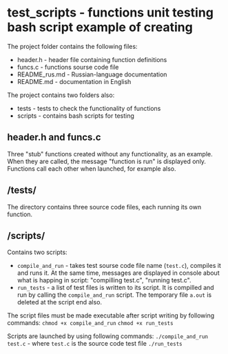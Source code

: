 # test_scripts - functions unit testing bash script example of creating

The project folder contains the following files:
* header.h		- header file containing function definitions
* funcs.c		- functions sourse code file
* README_rus.md	- Russian-language documentation
* README.md		- documentation in English

The project contains two folders also: 
* tests 	- tests to check the functionality of functions
* scripts	- contains bash scripts for testing

## header.h and funcs.c
Three "stub" functions created without any functionality, as an example. When they are called, the message "function is run" is displayed only. Functions call each other when launched, for example also.

## /tests/
The directory contains three source code files, each running its own function.

## /scripts/
Contains two scripts:
* `compile_and_run`	- takes test sourse code file name (`test.c`), compiles it and runs it. At the same time, messages are displayed in console about what is happing in script: "compilling test.c", "running test.c".
* `run_tests`		- a list of test files is written to its script. It is compilled and run by calling the `compile_and_run` script. The temporary file `a.out` is deleted at the script end also.

The script files must be made executable after script writing by following commands:
`chmod +x compile_and_run`
`chmod +x run_tests`

Scripts are launched by using following commands:
`./compile_and_run test.c` - where `test.c` is the source code test file
`./run_tests`
